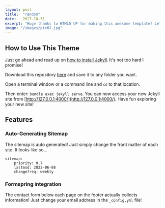 ```yaml
---
layout: post
title:  "random"
date:   2017-10-31
excerpt: "Huge thanks to HTML5 UP for making this awesome template! Let's see what it can do"
image: "/images/pic02.jpg"
---
```


## How to Use This Theme

Just go ahead and read up on [how to install Jekyll](https://jekyllrb.com/). It's not too hard I promise!

Download this repository [here](https://github.com/iwiedenm/jekyll-theme-massively) and save it to any folder you want.

Open a terminal window or a command line and ```cd``` to that location.

Then enter: ```bundle exec jekyll serve```. You can now access your new Jekyll site from [http://127.0.0.1:4000/](http://127.0.0.1:4000/). Have fun exploring your new site!

## Features

### Auto-Generating Sitemap

The sitemap is auto generated! Just simply change the front matter of each site. It looks like so...

```
sitemap:
    priority: 0.7
    lastmod: 2022-06-08
    changefreq: weekly
```

### Formspring integration

The contact form below each page on the footer actually collects information! Just change your email address in the ```_config.yml``` file!
